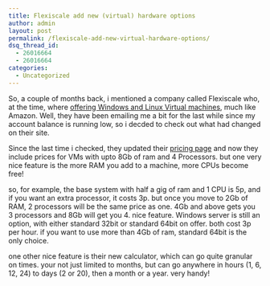 ```yaml
---
title: Flexiscale add new (virtual) hardware options
author: admin
layout: post
permalink: /flexiscale-add-new-virtual-hardware-options/
dsq_thread_id:
  - 26016664
  - 26016664
categories:
  - Uncategorized
---
```

So, a couple of months back, i mentioned a company called Flexiscale who, at the time, where [offering Windows and Linux Virtual machines][1], much like Amazon. Well, they have been emailing me a bit for the last while since my account balance is running low, so i decded to check out what had changed on their site. 

Since the last time i checked, they updated their [pricing page][2] and now they include prices for VMs with upto 8Gb of ram and 4 Processors. but one very nice feature is the more RAM you add to a machine, more CPUs become free! 

so, for example, the base system with half a gig of ram and 1 CPU is 5p, and if you want an extra processor, it costs 3p. but once you move to 2Gb of RAM, 2 processors will be the same price as one. 4Gb and above gets you 3 processors and 8Gb will get you 4. nice feature. Windows server is still an option, with either standard 32bit or standard 64bit on offer. both cost 3p per hour. if you want to use more than 4Gb of ram, standard 64bit is the only choice. 

one other nice feature is their new calculator, which can go quite granular on times. your not just limited to months, but can go anywhere in hours (1, 6, 12, 24) to days (2 or 20), then a month or a year. very handy!

 [1]: http://blog.lotas-smartman.net/amazon-ec2-gets-competition-and-they-support-windows-servers/
 [2]: http://www.flexiscale.com/pricing.html